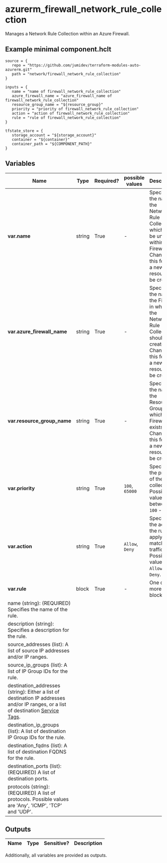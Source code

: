 # azurerm_firewall_network_rule_collection

Manages a Network Rule Collection within an Azure Firewall.

## Example minimal component.hclt

```hcl
source = {
   repo = "https://github.com/jumidev/terraform-modules-auto-azurerm.git" 
   path = "network/firewall_network_rule_collection" 
}

inputs = {
   name = "name of firewall_network_rule_collection" 
   azure_firewall_name = "azure_firewall_name of firewall_network_rule_collection" 
   resource_group_name = "${resource_group}" 
   priority = "priority of firewall_network_rule_collection" 
   action = "action of firewall_network_rule_collection" 
   rule = "rule of firewall_network_rule_collection" 
}

tfstate_store = {
   storage_account = "${storage_account}" 
   container = "${container}" 
   container_path = "${COMPONENT_PATH}" 
}

```

## Variables

| Name | Type | Required? |  possible values |  Description |
| ---- | ---- | --------- |  ----------- | ----------- |
| **var.name** | string | True | -  |  Specifies the name of the Network Rule Collection which must be unique within the Firewall. Changing this forces a new resource to be created. | 
| **var.azure_firewall_name** | string | True | -  |  Specifies the name of the Firewall in which the Network Rule Collection should be created. Changing this forces a new resource to be created. | 
| **var.resource_group_name** | string | True | -  |  Specifies the name of the Resource Group in which the Firewall exists. Changing this forces a new resource to be created. | 
| **var.priority** | string | True | `100`, `65000`  |  Specifies the priority of the rule collection. Possible values are between `100` - `65000`. | 
| **var.action** | string | True | `Allow`, `Deny`  |  Specifies the action the rule will apply to matching traffic. Possible values are `Allow` and `Deny`. | 
| **var.rule** | block | True | -  |  One or more `rule` blocks. | | `rule` block structure: || 
|   name (string): (REQUIRED) Specifies the name of the rule. ||
|   description (string): Specifies a description for the rule. ||
|   source_addresses (list): A list of source IP addresses and/or IP ranges. ||
|   source_ip_groups (list): A list of IP Group IDs for the rule. ||
|   destination_addresses (string): Either a list of destination IP addresses and/or IP ranges, or a list of destination [Service Tags](https://docs.microsoft.com/azure/virtual-network/service-tags-overview#available-service-tags). ||
|   destination_ip_groups (list): A list of destination IP Group IDs for the rule. ||
|   destination_fqdns (list): A list of destination FQDNS for the rule. ||
|   destination_ports (list): (REQUIRED) A list of destination ports. ||
|   protocols (string): (REQUIRED) A list of protocols. Possible values are 'Any', 'ICMP', 'TCP' and 'UDP'. ||




## Outputs

| Name | Type | Sensitive? | Description |
| ---- | ---- | --------- | --------- |

Additionally, all variables are provided as outputs.
